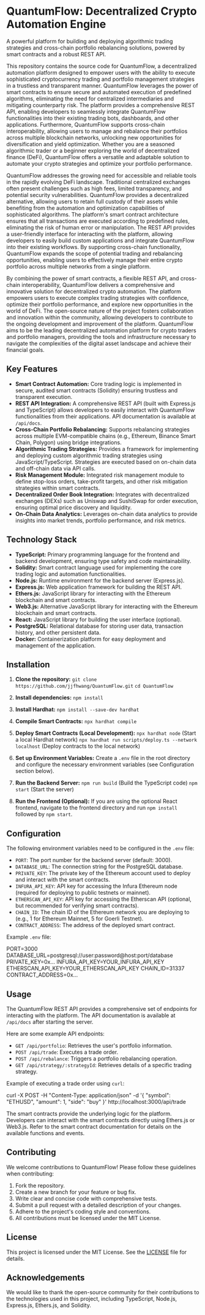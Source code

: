 # QuantumFlow: Decentralized Crypto Automation Engine

A powerful platform for building and deploying algorithmic trading strategies and cross-chain portfolio rebalancing solutions, powered by smart contracts and a robust REST API.

This repository contains the source code for QuantumFlow, a decentralized automation platform designed to empower users with the ability to execute sophisticated cryptocurrency trading and portfolio management strategies in a trustless and transparent manner. QuantumFlow leverages the power of smart contracts to ensure secure and automated execution of predefined algorithms, eliminating the need for centralized intermediaries and mitigating counterparty risk. The platform provides a comprehensive REST API, enabling developers to seamlessly integrate QuantumFlow functionalities into their existing trading bots, dashboards, and other applications. Furthermore, QuantumFlow supports cross-chain interoperability, allowing users to manage and rebalance their portfolios across multiple blockchain networks, unlocking new opportunities for diversification and yield optimization. Whether you are a seasoned algorithmic trader or a beginner exploring the world of decentralized finance (DeFi), QuantumFlow offers a versatile and adaptable solution to automate your crypto strategies and optimize your portfolio performance.

QuantumFlow addresses the growing need for accessible and reliable tools in the rapidly evolving DeFi landscape. Traditional centralized exchanges often present challenges such as high fees, limited transparency, and potential security vulnerabilities. QuantumFlow provides a decentralized alternative, allowing users to retain full custody of their assets while benefiting from the automation and optimization capabilities of sophisticated algorithms. The platform's smart contract architecture ensures that all transactions are executed according to predefined rules, eliminating the risk of human error or manipulation. The REST API provides a user-friendly interface for interacting with the platform, allowing developers to easily build custom applications and integrate QuantumFlow into their existing workflows. By supporting cross-chain functionality, QuantumFlow expands the scope of potential trading and rebalancing opportunities, enabling users to effectively manage their entire crypto portfolio across multiple networks from a single platform.

By combining the power of smart contracts, a flexible REST API, and cross-chain interoperability, QuantumFlow delivers a comprehensive and innovative solution for decentralized crypto automation. The platform empowers users to execute complex trading strategies with confidence, optimize their portfolio performance, and explore new opportunities in the world of DeFi. The open-source nature of the project fosters collaboration and innovation within the community, allowing developers to contribute to the ongoing development and improvement of the platform. QuantumFlow aims to be the leading decentralized automation platform for crypto traders and portfolio managers, providing the tools and infrastructure necessary to navigate the complexities of the digital asset landscape and achieve their financial goals.

## Key Features

*   **Smart Contract Automation:** Core trading logic is implemented in secure, audited smart contracts (Solidity) ensuring trustless and transparent execution.
*   **REST API Integration:** A comprehensive REST API (built with Express.js and TypeScript) allows developers to easily interact with QuantumFlow functionalities from their applications. API documentation is available at `/api/docs`.
*   **Cross-Chain Portfolio Rebalancing:** Supports rebalancing strategies across multiple EVM-compatible chains (e.g., Ethereum, Binance Smart Chain, Polygon) using bridge integrations.
*   **Algorithmic Trading Strategies:** Provides a framework for implementing and deploying custom algorithmic trading strategies using JavaScript/TypeScript. Strategies are executed based on on-chain data and off-chain data via API calls.
*   **Risk Management Module:** Integrated risk management module to define stop-loss orders, take-profit targets, and other risk mitigation strategies within smart contracts.
*   **Decentralized Order Book Integration:** Integrates with decentralized exchanges (DEXs) such as Uniswap and SushiSwap for order execution, ensuring optimal price discovery and liquidity.
*   **On-Chain Data Analytics:** Leverages on-chain data analytics to provide insights into market trends, portfolio performance, and risk metrics.

## Technology Stack

*   **TypeScript:** Primary programming language for the frontend and backend development, ensuring type safety and code maintainability.
*   **Solidity:** Smart contract language used for implementing the core trading logic and automation functionalities.
*   **Node.js:** Runtime environment for the backend server (Express.js).
*   **Express.js:** Web application framework for building the REST API.
*   **Ethers.js:** JavaScript library for interacting with the Ethereum blockchain and smart contracts.
*   **Web3.js:** Alternative JavaScript library for interacting with the Ethereum blockchain and smart contracts.
*   **React:** JavaScript library for building the user interface (optional).
*   **PostgreSQL:** Relational database for storing user data, transaction history, and other persistent data.
*   **Docker:** Containerization platform for easy deployment and management of the application.

## Installation

1.  **Clone the repository:**
    `git clone https://github.com/jjfhwang/QuantumFlow.git`
    `cd QuantumFlow`

2.  **Install dependencies:**
    `npm install`

3.  **Install Hardhat:**
    `npm install --save-dev hardhat`

4.  **Compile Smart Contracts:**
    `npx hardhat compile`

5.  **Deploy Smart Contracts (Local Development):**
    `npx hardhat node` (Start a local Hardhat network)
    `npx hardhat run scripts/deploy.ts --network localhost` (Deploy contracts to the local network)

6.  **Set up Environment Variables:** Create a `.env` file in the root directory and configure the necessary environment variables (see Configuration section below).

7.  **Run the Backend Server:**
    `npm run build` (Build the TypeScript code)
    `npm start` (Start the server)

8.  **Run the Frontend (Optional):** If you are using the optional React frontend, navigate to the frontend directory and run `npm install` followed by `npm start`.

## Configuration

The following environment variables need to be configured in the `.env` file:

*   `PORT`: The port number for the backend server (default: 3000).
*   `DATABASE_URL`: The connection string for the PostgreSQL database.
*   `PRIVATE_KEY`: The private key of the Ethereum account used to deploy and interact with the smart contracts.
*   `INFURA_API_KEY`: API key for accessing the Infura Ethereum node (required for deploying to public testnets or mainnet).
*   `ETHERSCAN_API_KEY`: API key for accessing the Etherscan API (optional, but recommended for verifying smart contracts).
*   `CHAIN_ID`: The chain ID of the Ethereum network you are deploying to (e.g., 1 for Ethereum Mainnet, 5 for Goerli Testnet).
*   `CONTRACT_ADDRESS`: The address of the deployed smart contract.

Example `.env` file:

PORT=3000
DATABASE_URL=postgresql://user:password@host:port/database
PRIVATE_KEY=0x...
INFURA_API_KEY=YOUR_INFURA_API_KEY
ETHERSCAN_API_KEY=YOUR_ETHERSCAN_API_KEY
CHAIN_ID=31337
CONTRACT_ADDRESS=0x...

## Usage

The QuantumFlow REST API provides a comprehensive set of endpoints for interacting with the platform. The API documentation is available at `/api/docs` after starting the server.

Here are some example API endpoints:

*   `GET /api/portfolio`: Retrieves the user's portfolio information.
*   `POST /api/trade`: Executes a trade order.
*   `POST /api/rebalance`: Triggers a portfolio rebalancing operation.
*   `GET /api/strategy/:strategyId`: Retrieves details of a specific trading strategy.

Example of executing a trade order using `curl`:

curl -X POST -H "Content-Type: application/json" -d '{ "symbol": "ETHUSD", "amount": 1, "side": "buy" }' http://localhost:3000/api/trade

The smart contracts provide the underlying logic for the platform. Developers can interact with the smart contracts directly using Ethers.js or Web3.js. Refer to the smart contract documentation for details on the available functions and events.

## Contributing

We welcome contributions to QuantumFlow! Please follow these guidelines when contributing:

1.  Fork the repository.
2.  Create a new branch for your feature or bug fix.
3.  Write clear and concise code with comprehensive tests.
4.  Submit a pull request with a detailed description of your changes.
5.  Adhere to the project's coding style and conventions.
6.  All contributions must be licensed under the MIT License.

## License

This project is licensed under the MIT License. See the [LICENSE](https://github.com/jjfhwang/QuantumFlow/blob/main/LICENSE) file for details.

## Acknowledgements

We would like to thank the open-source community for their contributions to the technologies used in this project, including TypeScript, Node.js, Express.js, Ethers.js, and Solidity.
